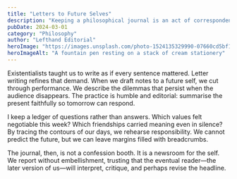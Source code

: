 ```yaml
---
title: "Letters to Future Selves"
description: "Keeping a philosophical journal is an act of correspondence with the person you hope to become."
pubDate: 2024-03-01
category: "Philosophy"
author: "Lefthand Editorial"
heroImage: "https://images.unsplash.com/photo-1524135329990-07660cd5bf10?auto=format&fit=crop&w=1200&q=80"
heroImageAlt: "A fountain pen resting on a stack of cream stationery"
---
```


Existentialists taught us to write as if every sentence mattered. Letter writing refines that demand. When we draft notes to a future self, we cut through performance. We describe the dilemmas that persist when the audience disappears. The practice is humble and editorial: summarise the present faithfully so tomorrow can respond.

I keep a ledger of questions rather than answers. Which values felt negotiable this week? Which friendships carried meaning even in silence? By tracing the contours of our days, we rehearse responsibility. We cannot predict the future, but we can leave margins filled with breadcrumbs.

The journal, then, is not a confession booth. It is a newsroom for the self. We report without embellishment, trusting that the eventual reader—the later version of us—will interpret, critique, and perhaps revise the headline.

